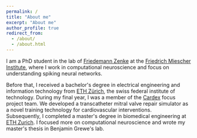 ```yaml
---
permalink: /
title: "About me"
excerpt: "About me"
author_profile: true
redirect_from: 
  - /about/
  - /about.html
---
```


I am a PhD student in the lab of [Friedemann Zenke](https://zenkelab.org) at the [Friedrich Miescher Institute](https://fmi.ch), where I work in computational neuroscience and focus on understanding spiking neural networks.  

Before that, I received a bachelor's degree in electrical engineering and information technology from [ETH Zürich](https://ee.ethz.ch/de/), the swiss federal institute of technology. During my final year, I was a member of the [Cardex](https://cardex.ethz.ch/) focus project team. We developed a transcatheter mitral valve repair simulator as a novel training technology for cardiovascular interventions.  
Subsequently, I completed a master's degree in biomedical engineering at [ETH Zurich](https://ee.ethz.ch/de/). I focused more on computational neuroscience and wrote my master's thesis in Benjamin Grewe's lab.
